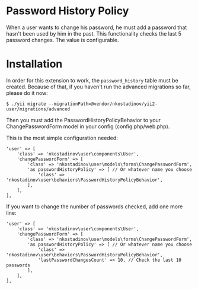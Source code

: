 # Password History Policy

When a user wants to change his password, he must add a password that hasn't been used by him in the past.
This functionality checks the last 5 password changes. The value is configurable.

# Installation

In order for this extension to work, the `password_history` table must be created. 
Because of that, if you haven't run the advanced migrations so far, please do it now:

```
$ ./yii migrate --migrationPath=@vendor/nkostadinov/yii2-user/migrations/advanced
```

Then you must add the PasswordHistoryPolicyBehavior to your ChangePasswordForm model in your config (config.php/web.php).

This is the most simple configuration needed:

```
'user' => [
    'class' => 'nkostadinov\user\components\User',
    'changePasswordForm' => [
        'class' => 'nkostadinov\user\models\forms\ChangePasswordForm',
        'as passwordHistoryPolicy' => [ // Or whatever name you choose
            'class' => 'nkostadinov\user\behaviors\PasswordHistoryPolicyBehavior',
        ],
    ],
],
```

If you want to change the number of passwords checked, add one more line:

```
'user' => [
    'class' => 'nkostadinov\user\components\User',
    'changePasswordForm' => [
        'class' => 'nkostadinov\user\models\forms\ChangePasswordForm',
        'as passwordHistoryPolicy' => [ // Or whatever name you choose
            'class' => 'nkostadinov\user\behaviors\PasswordHistoryPolicyBehavior',
            'lastPasswordChangesCount' => 10, // Check the last 10 passwords
        ],
    ],
],
```
